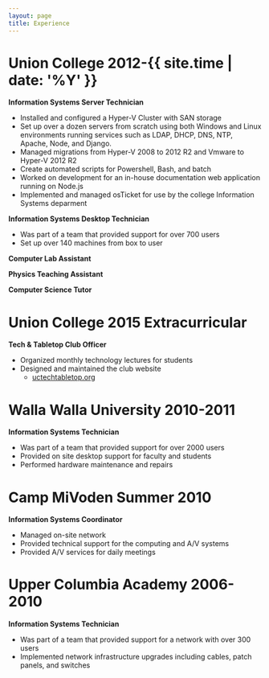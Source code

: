 ```yaml
---
layout: page
title: Experience
---
```


# Union College 2012-{{ site.time | date: '%Y' }}
**Information Systems Server Technician**

* Installed and configured a Hyper-V Cluster with SAN storage
* Set up over a dozen servers from scratch using both Windows and Linux environments running services such as LDAP, DHCP, DNS, NTP, Apache, Node, and Django.
* Managed migrations from Hyper-V 2008 to 2012 R2 and Vmware to Hyper-V 2012 R2
* Create automated scripts for Powershell, Bash, and batch
* Worked on development for an in-house documentation web application running on Node.js
* Implemented and managed osTicket for use by the college Information Systems deparment

**Information Systems Desktop Technician**

* Was part of a team that provided support for over 700 users
* Set up over 140 machines from box to user

**Computer Lab Assistant**

**Physics Teaching Assistant**

**Computer Science Tutor**

# Union College 2015 Extracurricular

**Tech & Tabletop Club Officer**

* Organized monthly technology lectures for students
* Designed and maintained the club website
  * [uctechtabletop.org](http://www.uctechtabletop.org)


# Walla Walla University 2010-2011
**Information Systems Technician**

* Was part of a team that provided support for over 2000 users
* Provided on site desktop support for faculty and students
* Performed hardware maintenance and repairs

# Camp MiVoden Summer 2010
**Information Systems Coordinator**

* Managed on-site network
* Provided technical support for the computing and A/V systems
* Provided A/V services for daily meetings

# Upper Columbia Academy 2006-2010
**Information Systems Technician**

* Was part of a team that provided support for a network with over 300 users
* Implemented network infrastructure upgrades including cables, patch panels, and switches
